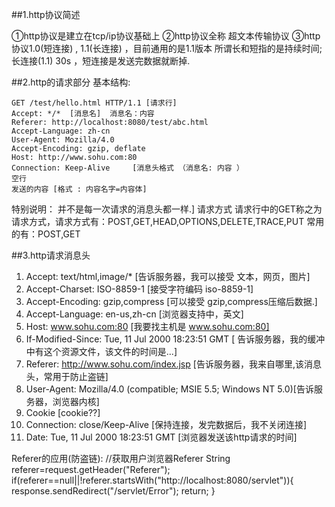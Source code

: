 ##1.http协议简述

①http协议是建立在tcp/ip协议基础上
②http协议全称 超文本传输协议
③http协议1.0(短连接) , 1.1(长连接) ，目前通用的是1.1版本
所谓长和短指的是持续时间;长连接(1.1) 30s ，短连接是发送完数据就断掉. 

##2.http的请求部分
基本结构:

	GET /test/hello.html HTTP/1.1 [请求行]
	Accept: */*  [消息名]  消息名：内容
	Referer: http://localhost:8080/test/abc.html  
	Accept-Language: zh-cn
	User-Agent: Mozilla/4.0 
	Accept-Encoding: gzip, deflate  
	Host: http://www.sohu.com:80
	Connection: Keep-Alive     [消息头格式 （消息名: 内容 ）
	空行
	发送的内容 [格式 : 内容名字=内容体]
	
特别说明： 并不是每一次请求的消息头都一样.]
请求方式
请求行中的GET称之为请求方式，请求方式有：POST,GET,HEAD,OPTIONS,DELETE,TRACE,PUT
常用的有：POST,GET

##3.http请求消息头
1. Accept: text/html,image/*   [告诉服务器，我可以接受 文本，网页，图片]
2. Accept-Charset: ISO-8859-1 [接受字符编码 iso-8859-1]
3. Accept-Encoding: gzip,compress [可以接受 gzip,compress压缩后数据.]
4. Accept-Language: en-us,zh-cn [浏览器支持中，英文]
5. Host: www.sohu.com:80 [我要找主机是 www.sohu.com:80]
6. If-Modified-Since: Tue, 11 Jul 2000 18:23:51 GMT [ 告诉服务器，我的缓冲中有这个资源文件，该文件的时间是...]
7. Referer: http://www.sohu.com/index.jsp  [告诉服务器，我来自哪里,该消息头，常用于防止盗链]
8. User-Agent: Mozilla/4.0 (compatible; MSIE 5.5; Windows NT 5.0)[告诉服务器，浏览器内核]
9. Cookie [cookie??]
10.	Connection: close/Keep-Alive   [保持连接，发完数据后，我不关闭连接]
11. Date: Tue, 11 Jul 2000 18:23:51 GMT [浏览器发送该http请求的时间]

Referer的应用(防盗链):
//获取用户浏览器Referer
	String referer=request.getHeader("Referer");
	if(referer==null||!referer.startsWith("http://localhost:8080/servlet")){
		response.sendRedirect("/servlet/Error");
		return;
	}



